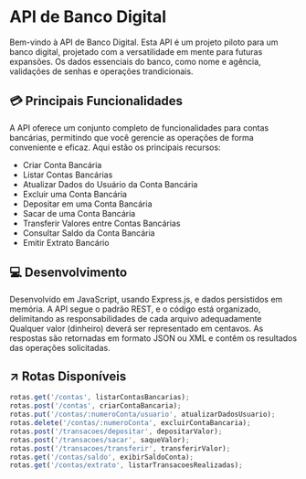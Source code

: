 # API de Banco Digital

Bem-vindo à API de Banco Digital. Esta API é um projeto piloto para um banco digital, projetado com a versatilidade em mente para futuras expansões. Os dados essenciais do banco, como nome e agência, validações de senhas e operações trandicionais.

## :credit_card: Principais Funcionalidades  
A API oferece um conjunto completo de funcionalidades para contas bancárias, permitindo que você gerencie as operações de forma conveniente e eficaz. Aqui estão os principais recursos:

-   Criar Conta Bancária 
-   Listar Contas Bancárias
-   Atualizar Dados do Usuário da Conta Bancária
-   Excluir uma Conta Bancária
-   Depositar em uma Conta Bancária
-   Sacar de uma Conta Bancária
-   Transferir Valores entre Contas Bancárias
-   Consultar Saldo da Conta Bancária
-   Emitir Extrato Bancário

## :computer: Desenvolvimento
Desenvolvido em JavaScript, usando Express.js, e dados persistidos em memória.
A API segue o padrão REST, e o código está organizado, delimitando as responsabilidades de cada arquivo adequadamente
Qualquer valor (dinheiro) deverá ser representado em centavos.
As respostas são retornadas em formato JSON ou XML e contêm os resultados das operações solicitadas.

## :arrow_upper_right: Rotas Disponíveis

```javascript
rotas.get('/contas', listarContasBancarias);
rotas.post('/contas', criarContaBancaria);
rotas.put('/contas/:numeroConta/usuario', atualizarDadosUsuario);
rotas.delete('/contas/:numeroConta', excluirContaBancaria);
rotas.post('/transacoes/depositar', depositarValor);
rotas.post('/transacoes/sacar', saqueValor);
rotas.post('/transacoes/transferir', transferirValor);
rotas.get('/contas/saldo', exibirSaldoConta);
rotas.get('/contas/extrato', listarTransacoesRealizadas);
```


